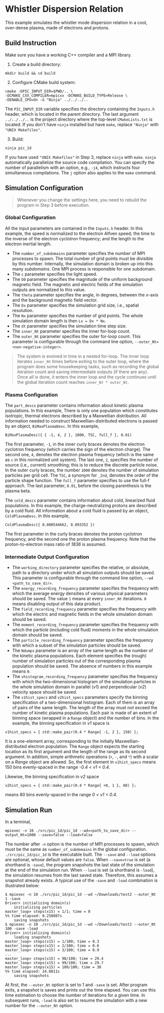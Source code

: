 # Whistler Dispersion Relation

This example simulates the whistler mode dispersion relation in a cool, over-dense plasma, made of electrons and
protons.

## Build Instruction

Make sure you have a working C++ compiler and a MPI library.

1. Create a build directory:

```
mkdir build && cd build
```

2. Configure CMake build system:

```
cmake -DPIC_INPUT_DIR=$PWD/.. \
-DCMAKE_CXX_COMPILER=mpicxx -DCMAKE_BUILD_TYPE=Release \
-DENABLE_IPO=On -G "Ninja" ../../../..
```

The `PIC_INPUT_DIR` variable specifies the directory containing the `Inputs.h` header, which is located in the parent
directory. The last argument `../../../..` is the project directory where the top-level `CMakeLists.txt` is located. If
you don't have `ninja` installed but have `make`, replace `"Ninja"` with `"UNIX Makefiles"`.

3. Build:

```
ninja pic_1d
```

If you have used `"UNIX Makefiles"` in Step 3, replace `ninja` with `make`. `ninja` automatically parallelize the source
code compilation. You can specify the number of parallelism with an option, e.g., `-j4`, which instructs four
simultaneous compilations. The `j` option also applies to the `make` command.

## Simulation Configuration

> Whenever you change the settings here, you need to rebuild the program in Step 3 before execution.

### Global Configuration

All the input parameters are contained in the `Inputs.h` header. In this example, the speed is normalized to the
electron Alfven speed; the time to the inverse of the electron cyclotron frequency; and the length to the electron
inertial length.

* The `number_of_subdomains` parameter specifies the number of MPI processes to spawn. The total number of grid points
  must be divisible by this number. Internally, the simulation domain is broken up into this many *subdomains*. One MPI
  process is responsible for one subdomain.
* The `c` parameter specifies the light speed.
* The `O0` parameter specifies the magnitude of the uniform background magnetic field. The magnetic and electric fields
  of the simulation outputs are normalized to this value.
* The `theta` parameter specifies the angle, in degrees, between the *x*-axis and the background magnetic field vector.
* The `Dx` parameter specifies the simulation grid size, i.e., spatial resolution.
* The `Nx` parameter specifies the number of grid points. The whole simulation domain length is then `Lx = Dx * Nx`.
* The `dt` parameter specifies the simulation time step size.
* The `inner_Nt` parameter specifies the inner for-loop count.
* The `outer_Nt` parameter specifies the outer for-loop count. This parameter is configurable through the command line
  option, `--outer_Nt=<non-negative-integer>`.

> The system is evolved in time in a nested for-loop.
> The inner loop iterates `inner_Nt` times before exiting to the outer loop, where
> the program does some housekeeping tasks, such as recording the global iteration count
> and saving intermediate outputs (if there are any). Once all is done, it enters the inner loop and
> the cycle continues until the global iteration count reaches `inner_Nt * outer_Nt`.

### Plasma Configuration

The `part_descs` parameter contains information about kinetic plasma populations. In this example, There is only one
population which constitutes isotropic, thermal electrons described by a Maxwellian distribution. All information needed
to construct Maxwellian-distributed electrons is passed by an object, `BiMaxPlasmaDesc`. In this example,

```
BiMaxPlasmaDesc({ { -1, 4, 2 }, 1000, TSC, full_f }, 0.01)
```

The first parameter, `-1`, in the inner curly braces denotes the electron cyclotron frequency (which carries the sign of
the electron charge). The second one, `4`, denotes the electron plasma frequency (which is the same as `c` in this
normalized unit system). The last one, `2`, specifies the number of source (i.e., current) smoothing; this is to reduce
the discrete particle noise. In the outer curly braces, the number `1000` denotes the number of simulation particles per
grid cell. The `TSC`, a synonym for `_2nd`, denotes the order of the particle shape function. The `full_f` parameter
specifies to use the full-f approach. The last parameter, `0.01`, before the closing parenthesis is the plasma beta.

The `cold_descs` parameter contains information about cold, linearized fluid populations. In this example, the
charge-neutralizing protons are described by a cold fluid. All information about a cold fluid is passed by an
object, `ColdPlasmaDesc`. In this example,

```
ColdPlasmaDesc({ 0.000544662, 0.093352 })
```

The first parameter in the curly braces denotes the proton cyclotron frequency, and the second one the proton plasma
frequency. Note that the proton-to-electron mass ratio of *1836* is assumed.

### Intermediate Output Configuration

* The `working_directory` parameter specifies the relative, or absolute, path to a directory under which all simulation
  outputs should be saved. This parameter is configurable through the command line option, `--wd <path_to_save_dir>`.
* The `energy_recording_frequency` parameter specifies the frequency with which the average energy densities of various
  physical parameters should be saved. The value `1` means at every `inner_Nt` iterations. `0` means disabling output of
  this data product.
* The `field_recording_frequency` parameter specifies the frequency with which the electric and magnetic fields in the
  whole simulation domain should be saved.
* The `moment_recording_frequency` parameter specifies the frequency with which the particle (including cold fluid)
  moments in the whole simulation domain should be saved.
* The `particle_recording_frequency` parameter specifies the frequency with which a subset of the simulation particles
  should be saved.
* The `Ndumps` parameter is an array of the same length as the number of the kinetic plasma populations. Each element
  specifies the (rough) number of simulation particles out of the corresponding plasma population should be saved. The
  absence of numbers in this example means `0`.
* The `vhistogram_recording_frequency` parameter specifies the frequency with which the two-dimensional histogram of the
  simulation particles in the whole simulation domain in parallel (*v1*) and perpendicular (*v2*) velocity space should
  be saved.
* The `v1hist_specs` and `v2hist_specs` parameters specify the binning specification of a two-dimensional histogram.
  Each of them is an array of pairs of the same length. The length of the array must not exceed the number of kinetic
  plasma populations. Each pair is made of an extent of binning space (wrapped in a `Range` object) and the number of
  bins. In the example, the binning specification in *v1* space is

```
v1hist_specs = { std::make_pair(0.4 * Range{ -1, 2 }, 150) };
```

It is a one-element array, corresponding to the initially Maxwellian-distributed electron population. The `Range` object
expects the starting location as its first argument and the length of the range as its second argument. In addition,
simple arithmetic operations (`+`, `-`, and `*`) with a scalar on a *Range* object are allowed. So, the first element
in `v1hist_specs` means 150 bins evenly-spaced in the range *-0.4 < v1 < 0.4*.

Likewise, the binning specification in *v2* space

```
v2hist_specs = { std::make_pair(0.4 * Range{ +0, 1 }, 80) };
```

means 80 bins evenly-spaced in the range *0 < v1 < 0.4*.

## Simulation Run

In a terminal,

```
mpiexec -n 10 ./src/pic_1d/pic_1d --wd=<path_to_save_dir> --output_Nt=1000 --save=false --load=false
```

The number after `-n` option is the number of MPI processes to spawn, which must be the same as `number_of_subdomains`
in the global configuration. `./src/pic_1d/pic_1d` is the executable built. The `--save` and `--load` options are
optional, whose default values are `false`. When `--save=true` is set (a shorthand is `-save`), the program snapshots
the last state of the simulation at the end of the simulation run. When `--load` is set (a shorthand is `-load`), the
simulation resumes from the last saved state. Therefore, this assumes a snapshot already exists. A typical use of
the `-save` and `-load` combination is illustrated below:

```
$ mpiexec -n 10 ./src/pic_1d/pic_1d --wd ~/Downloads/test2 --outer_Nt 1 -save
Driver> initializing domain(s)
	initializing particles
master_loop> steps(x15) = 1/1; time = 0
%% time elapsed: 0.250887s
	saving snapshots
$ mpiexec -n 10 ./src/pic_1d/pic_1d --wd ~/Downloads/test2 --outer_Nt 100 -save -load
Driver> initializing domain(s)
	loading snapshots
master_loop> steps(x15) = 1/100; time = 0.3
master_loop> steps(x15) = 2/100; time = 0.6
master_loop> steps(x15) = 3/100; time = 0.9
...
master_loop> steps(x15) = 98/100; time = 29.4
master_loop> steps(x15) = 99/100; time = 29.7
master_loop> steps(x15) = 100/100; time = 30
%% time elapsed: 24.0811s
	saving snapshots
```

At first, the `--outer_Nt` option is set to 1 and `-save` is set. After program exits, a snapshot is saves and prints
out the time elapsed. You can use this time estimation to choose the number of iterations for a given time. In
subsequent runs, `-load` is also set to resume the simulation with a new number for the `--outer_Nt` option.
